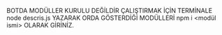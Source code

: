 BOTDA MODÜLLER KURULU DEĞİLDİR ÇALIŞTIRMAK İÇİN TERMİNALE node descris.js YAZARAK ORDA GÖSTERDİĞİ MODÜLLERİ npm i <modül ismi> OLARAK GİRİNİZ.
